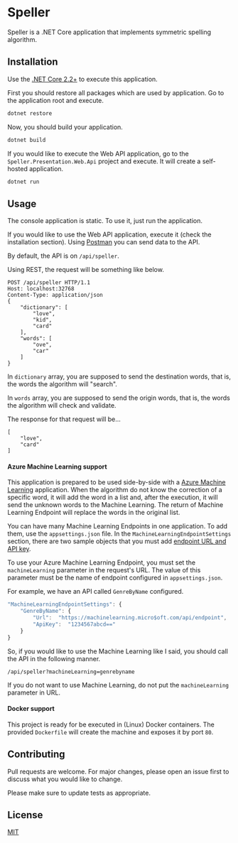 # Speller

Speller is a .NET Core application that implements symmetric spelling algorithm.

## Installation

Use the [.NET Core 2.2+](https://dotnet.microsoft.com/download) to execute this application.

First you should restore all packages which are used by application. Go to the application root and execute.

```bash
dotnet restore
```

Now, you should build your application.

```bash
dotnet build
```

If you would like to execute the Web API application, go to the `Speller.Presentation.Web.Api` project and execute. It will create a self-hosted application.

```bash
dotnet run
```

## Usage

The console application is static. To use it, just run the application.

If you would like to use the Web API application, execute it (check the installation section). Using [Postman](https://www.getpostman.com/) you can send data to the API.

By default, the API is on `/api/speller`.

Using REST, the request will be something like below.

```
POST /api/speller HTTP/1.1
Host: localhost:32768
Content-Type: application/json
{
    "dictionary": [
        "love",
        "kid",
        "card"
    ],
    "words": [
        "ove",
        "car"
    ]
}
```

In `dictionary` array, you are supposed to send the destination words, that is, the words the algorithm will "search".

In `words` array, you are supposed to send the origin words, that is, the words the algorithm will check and validate.

The response for that request will be...


```
[
    "love",
    "card"
]
```
#### Azure Machine Learning support

This application is prepared to be used side-by-side with a [Azure Machine Learning](https://docs.microsoft.com/pt-br/azure/machine-learning/) application. When the algorithm do not know the correction of a specific word, it will add the word in a list and, after the execution, it will send the unknown words to the Machine Learning. The return of Machine Learning Endpoint will replace the words in the original list.

You can have many Machine Learning Endpoints in one application. To add them, use the `appsettings.json` file. In the `MachineLearningEndpointSettings` section, there are two sample objects that you must add [endpoint URL and API key](https://docs.microsoft.com/en-us/azure/machine-learning/service/how-to-consume-web-service).

To use your Azure Machine Learning Endpoint, you must set the `machineLearning` parameter in the request's URL. The value of this parameter must be the name of endpoint configured in `appsettings.json`.

For example, we have an API called `GenreByName` configured.

```javascript
"MachineLearningEndpointSettings": {
    "GenreByName": {
        "Url":  "https://machinelearning.micro$oft.com/api/endpoint",
        "ApiKey":  "1234567abcd=="
    }
}
```

So, if you would like to use the Machine Learning like I said, you should call the API in the following manner.

`/api/speller?machineLearning=genrebyname`

If you do not want to use Machine Learning, do not put the `machineLearning` parameter in URL.

#### Docker support

This project is ready for be executed in (Linux) Docker containers. The provided `Dockerfile` will create the machine and exposes it by port `80`.

## Contributing
Pull requests are welcome. For major changes, please open an issue first to discuss what you would like to change.

Please make sure to update tests as appropriate.

## License
[MIT](https://darnley.mit-license.org/)

